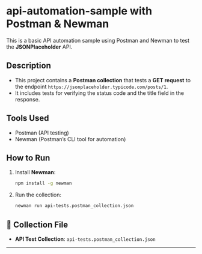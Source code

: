 # api-automation-sample with Postman & Newman

This is a basic API automation sample using Postman and Newman to test the **JSONPlaceholder** API.

## Description

- This project contains a **Postman collection** that tests a **GET request** to the endpoint `https://jsonplaceholder.typicode.com/posts/1`.
- It includes tests for verifying the status code and the title field in the response.

## Tools Used

- Postman (API testing)
- Newman (Postman’s CLI tool for automation)

## How to Run

1. Install **Newman**:
    ```bash
    npm install -g newman
    ```
2. Run the collection:
    ```bash
    newman run api-tests.postman_collection.json
    ```

## 🔗 Collection File

- **API Test Collection**: `api-tests.postman_collection.json`

---
